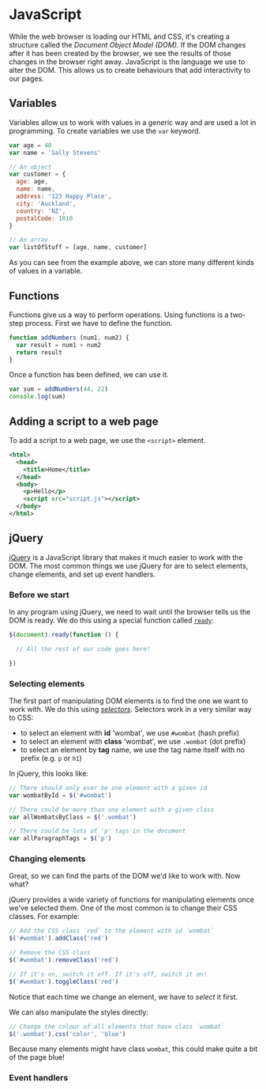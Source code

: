 # JavaScript

While the web browser is loading our HTML and CSS, it's creating a structure called the _Document Object Model (DOM)_. If the DOM changes after it has been created by the browser, we see the results of those changes in the browser right away. JavaScript is the language we use to alter the DOM. This allows us to create behaviours that add interactivity to our pages.

## Variables

Variables allow us to work with values in a generic way and are used a lot in programming. To create variables we use the `var` keyword.

```js
var age = 40
var name = 'Sally Stevens'

// An object
var customer = {
  age: age,
  name: name,
  address: '123 Happy Place',
  city: 'Auckland',
  country: 'NZ',
  postalCode: 1010
}

// An array
var listOfStuff = [age, name, customer]
```

As you can see from the example above, we can store many different kinds of values in a variable.


## Functions

Functions give us a way to perform operations. Using functions is a two-step process. First we have to define the function.

```js
function addNumbers (num1, num2) {
  var result = num1 + num2
  return result
}
```

Once a function has been defined, we can use it. 

```js
var sum = addNumbers(44, 22)
console.log(sum)
```


## Adding a script to a web page

To add a script to a web page, we use the `<script>` element.

```xml
<html>
  <head>
    <title>Home</title>
  </head>
  <body>
    <p>Hello</p>
    <script src="script.js"></script>
  </body>
</html>
```


## jQuery

[jQuery](http://jquery.com) is a JavaScript library that makes it much easier to work with the DOM. The most common things we use jQuery for are to select elements, change elements, and set up event handlers.


### Before we start

In any program using jQuery, we need to wait until the browser tells us the DOM is ready. We do this using a special function called [`ready`](https://learn.jquery.com/using-jquery-core/document-ready/):

```js
$(document).ready(function () {

  // All the rest of our code goes here!

})
```


### Selecting elements

The first part of manipulating DOM elements is to find the one we want to work with. We do this using [_selectors_](https://api.jquery.com/category/selectors/). Selectors work in a very similar way to CSS:

 - to select an element with **id** 'wombat', we use `#wombat` (hash prefix)
 - to select an element with **class** 'wombat', we use `.wombat` (dot prefix)
 - to select an element by **tag** name, we use the tag name itself with no prefix (e.g. `p` or `h1`)

In jQuery, this looks like:

```js
// There should only ever be one element with a given id
var wombatById = $('#wombat')

// There could be more than one element with a given class
var allWombatsByClass = $('.wombat')

// There could be lots of 'p' tags in the document
var allParagraphTags = $('p')
```


### Changing elements

Great, so we can find the parts of the DOM we'd like to work with. Now what?

jQuery provides a wide variety of functions for manipulating elements once we've selected them. One of the most common is to change their CSS classes. For example:

```js
// Add the CSS class `red` to the element with id `wombat`
$('#wombat').addClass('red')

// Remove the CSS class
$('#wombat').removeClass('red')

// If it's on, switch it off. If it's off, switch it on!
$('#wombat').toggleClass('red')
```

Notice that each time we change an element, we have to _select_ it first.

We can also manipulate the styles directly:

```js
// Change the colour of all elements that have class `wombat`
$('.wombat').css('color', 'blue')
```

Because many elements might have class `wombat`, this could make quite a bit of the page blue!


### Event handlers


